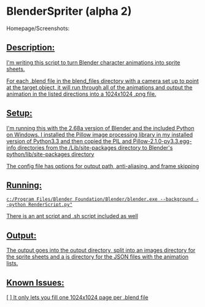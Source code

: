 BlenderSpriter (alpha 2)
============================

Homepage/Screenshots:
<a href="http://jameskersey.com/BlenderSpriter" />

Description:
-------------


I'm writing this script to turn Blender character animations into sprite sheets.

For each .blend file in the blend_files directory with a camera set up to point at the target object, it will run through all of the animations and output the animation in the listed directions into a 1024x1024 .png file.

Setup:
------


I'm running this with the 2.68a version of Blender and the included Python on Windows.  I installed the Pillow image processing library in my installed version of Python3.3 and then copied the PIL and Pillow-2.1.0-py3.3.egg-info directories from the /Lib/site-packages directory to Blender's python/lib/site-packages directory

The config file has options for output path, anti-aliasing, and frame skipping

Running:
--------


    c:/Program Files/Blender Foundation/Blender/blender.exe --background --python RenderScript.py"

There is an ant script and .sh script included as well


Output:
-------


The output goes into the output directory, split into an images directory for the sprite sheets and a js directory for the JSON files with the animation lists.

Known Issues:
-------------


[ ] It only lets you fill one 1024x1024 page per .blend file
